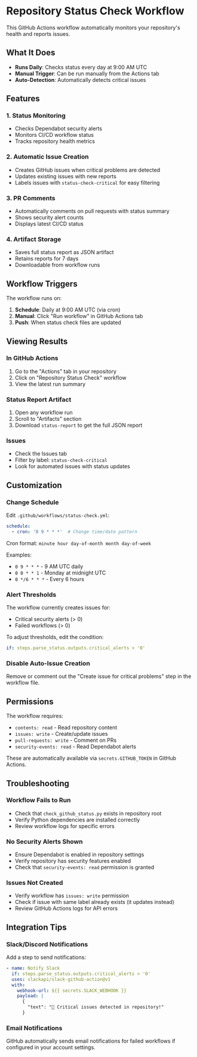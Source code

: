 # Repository Status Check Workflow

This GitHub Actions workflow automatically monitors your repository's health and reports issues.

## What It Does

- **Runs Daily**: Checks status every day at 9:00 AM UTC
- **Manual Trigger**: Can be run manually from the Actions tab
- **Auto-Detection**: Automatically detects critical issues

## Features

### 1. Status Monitoring
- Checks Dependabot security alerts
- Monitors CI/CD workflow status
- Tracks repository health metrics

### 2. Automatic Issue Creation
- Creates GitHub issues when critical problems are detected
- Updates existing issues with new reports
- Labels issues with `status-check-critical` for easy filtering

### 3. PR Comments
- Automatically comments on pull requests with status summary
- Shows security alert counts
- Displays latest CI/CD status

### 4. Artifact Storage
- Saves full status report as JSON artifact
- Retains reports for 7 days
- Downloadable from workflow runs

## Workflow Triggers

The workflow runs on:
1. **Schedule**: Daily at 9:00 AM UTC (via cron)
2. **Manual**: Click "Run workflow" in GitHub Actions tab
3. **Push**: When status check files are updated

## Viewing Results

### In GitHub Actions
1. Go to the "Actions" tab in your repository
2. Click on "Repository Status Check" workflow
3. View the latest run summary

### Status Report Artifact
1. Open any workflow run
2. Scroll to "Artifacts" section
3. Download `status-report` to get the full JSON report

### Issues
- Check the Issues tab
- Filter by label: `status-check-critical`
- Look for automated issues with status updates

## Customization

### Change Schedule
Edit `.github/workflows/status-check.yml`:
```yaml
schedule:
  - cron: '0 9 * * *'  # Change time/date pattern
```

Cron format: `minute hour day-of-month month day-of-week`

Examples:
- `0 9 * * *` - 9 AM UTC daily
- `0 0 * * 1` - Monday at midnight UTC
- `0 */6 * * *` - Every 6 hours

### Alert Thresholds
The workflow currently creates issues for:
- Critical security alerts (> 0)
- Failed workflows (> 0)

To adjust thresholds, edit the condition:
```yaml
if: steps.parse_status.outputs.critical_alerts > '0'
```

### Disable Auto-Issue Creation
Remove or comment out the "Create issue for critical problems" step in the workflow file.

## Permissions

The workflow requires:
- `contents: read` - Read repository content
- `issues: write` - Create/update issues
- `pull-requests: write` - Comment on PRs
- `security-events: read` - Read Dependabot alerts

These are automatically available via `secrets.GITHUB_TOKEN` in GitHub Actions.

## Troubleshooting

### Workflow Fails to Run
- Check that `check_github_status.py` exists in repository root
- Verify Python dependencies are installed correctly
- Review workflow logs for specific errors

### No Security Alerts Shown
- Ensure Dependabot is enabled in repository settings
- Verify repository has security features enabled
- Check that `security-events: read` permission is granted

### Issues Not Created
- Verify workflow has `issues: write` permission
- Check if issue with same label already exists (it updates instead)
- Review GitHub Actions logs for API errors

## Integration Tips

### Slack/Discord Notifications
Add a step to send notifications:
```yaml
- name: Notify Slack
  if: steps.parse_status.outputs.critical_alerts > '0'
  uses: slackapi/slack-github-action@v1
  with:
    webhook-url: ${{ secrets.SLACK_WEBHOOK }}
    payload: |
      {
        "text": "🔴 Critical issues detected in repository!"
      }
```

### Email Notifications
GitHub automatically sends email notifications for failed workflows if configured in your account settings.

